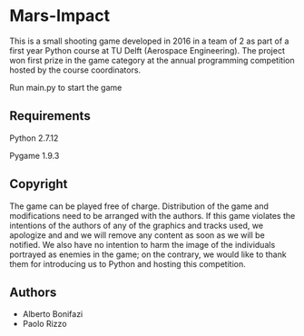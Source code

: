 # Mars-Impact

This is a small shooting game developed in 2016 in a team of 2 as part of a first year Python course at TU Delft (Aerospace Engineering).
The project won first prize in the game category at the annual programming competition hosted by the course coordinators.

Run main.py to start the game

## Requirements

Python 2.7.12

Pygame 1.9.3

## Copyright
The game can be played free of charge. Distribution of the game and modifications need to be arranged with the authors.
If this game violates the intentions of the authors of any of the graphics and tracks used, we apologize and and we will
 remove any content as soon as we will be notified. We also have no intention to harm the image of the individuals portrayed as enemies in the 
 game; on the contrary, we would like to thank them for introducing us to Python and hosting this competition.

## Authors
- Alberto Bonifazi
- Paolo Rizzo
